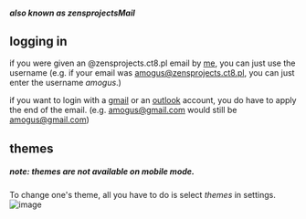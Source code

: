 ##### also known as zensprojectsMail

## logging in
if you were given an @zensprojects.ct8.pl email by [me](mailto:kit1@zensprojects.ct8.pl), you can just use the username 
(e.g. if your email was amogus@zensprojects.ct8.pl, you can just enter the username *amogus*.)

if you want to login with a [gmail](https://mail.google.com/) or an [outlook](https://outlook.live.com) account, you do have to apply the end of the email. 
(e.g. amogus@gmail.com would still be amogus@gmail.com)

## themes
##### *note: themes are not available on mobile mode.*

To change one's theme, all you have to do is select *themes* in settings.
![image](https://media.discordapp.net/attachments/1035689580516606082/1037855809306120202/image0.jpg)
